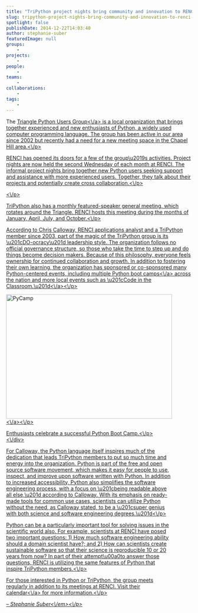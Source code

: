 ```yaml
---
title: "TriPython project nights bring community and innovation to RENCI after hours"
slug: tripython-project-nights-bring-community-and-innovation-to-renci-after-hours
spotlight: false
publishDate: 2014-12-22T14:03:40
author: stephanie-suber
featuredImage: null
groups:
    - 
projects:
    - 
people:
    - 
teams: 
    - 
collaborations:
    - 
tags:
    - 
---
```

<p>The <a href="http:\/\/tripython.org\/" target="_blank">Triangle Python Users Group<\/a> is a local organization that brings together experienced and new enthusiasts of Python, a widely used computer programming language. The group has been active in our area since 2002 but recently had a need for a new meeting space in the Chapel Hill area.<\/p>
<p>RENCI has opened its doors for a few of the group\u2019s activities. Project nights are now held the second Wednesday of each month at RENCI. The informal project nights bring together new Python users seeking support and assistance with more experienced users. Together, they talk about their projects and potentially create cross collaboration.<\/p>
<p><!--more--><\/p>
<p>TriPython also has a monthly featured-speaker general meeting, which rotates around the Triangle. RENCI hosts this meeting during the months of January, April, July, and October.<\/p>
<p>According to Chris Calloway, RENCI applications analyst and a TriPython member since 2003, part of the magic of the TriPython group is its \u201cDO-ocracy\u201d leadership style. The organization follows no official governance structure, so those who take the time to step up and do things become decision makers. Because of this philosophy, everyone feels ownership for continued collaboration and growth. In addition to fostering their own learning, the organization has sponsored or co-sponsored many Python-centered events, including multiple <a href="http:\/\/tripython.org\/boot-camp\/" target="_blank">Python boot camps<\/a> across the nation and more local events such as <a href="http:\/\/tripython.org\/gallery\/code-in-the-classroom-aug-2014\/" target="_blank">\u201cCode in the Classroom.\u201d<\/a><\/p>
<div id="attachment_14201" class="wp-caption alignright" style="width: 450px"><a href="http:\/\/renci.org\/wp-content\/uploads\/2014\/12\/large-2.jpeg"  rel="lightbox[roadtrip]"><img class="wp-image-14201" src="http:\/\/renci.org\/wp-content\/uploads\/2014\/12\/large-2-640x480.jpeg" alt="PyCamp" width="450" height="338" srcset="https:\/\/renci.org\/wp-content\/uploads\/2014\/12\/large-2-640x480.jpeg 640w, https:\/\/renci.org\/wp-content\/uploads\/2014\/12\/large-2-300x225.jpeg 300w, https:\/\/renci.org\/wp-content\/uploads\/2014\/12\/large-2.jpeg 768w" sizes="(max-width: 450px) 100vw, 450px" \/><\/a><\/p>
<p class="wp-caption-text">Enthusiasts celebrate a successful Python Boot Camp.<\/p>
<\/div>
<p>For Calloway, the Python language itself inspires much of the dedication that leads TriPython members to put so much time and energy into the organization. Python is part of the free and open source software movement, which makes it easy for people to use, inspect, and improve upon software written with Python. In addition to increased accessibility, Python also simplifies the software engineering process, with a focus on \u201cbeing readable above all else,\u201d according to Calloway. With its emphasis on ready-made tools for common use cases, scientists can utilize Python without the need, as Calloway stated, to be a \u201csuper genius with both science and software engineering degrees.\u201d<\/p>
<p>Python can be a particularly important tool for solving issues in the scientific world also. For example, scientists at RENCI have posed two important questions: 1) How much software engineering ability should a domain scientist have?; and 2) How can scientists create sustainable software so that their science is reproducible 10 or 20 years from now? In part of their attempt\u00a0to answer those questions, RENCI is utilizing the same features of Python that inspire TriPython members.<\/p>
<p>For those interested in Python or TriPython, the group meets regularly in addition to its meetings at RENCI. Visit their <a href="http:\/\/tripython.org\/events" target="_blank">calendar<\/a> for more information.<\/p>
<p><em>&#8211; Stephanie Suber<\/em><\/p>
<!-- AddThis Advanced Settings generic via filter on the_content --><!-- AddThis Share Buttons generic via filter on the_content -->

